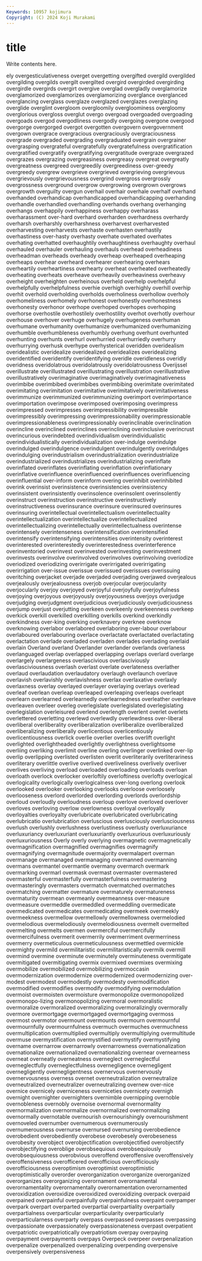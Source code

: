 ```yaml
---
Keywords: 10957 kojimura
Copyright: (C) 2024 Koji Murakami
---
```


# title

Write contents here.



ely overgesticulativeness overget overgetting overgifted overgild
overgilded overgilding overgilds overgilt overgilted overgird overgirded overgirding overgirdle overgirds
overgirt overgive overglad overgladly overglamorize overglamorized overglamorizes overglamorizing overglance overglanced
overglancing overglass overglaze overglazed overglazes overglazing overglide overglint overgloom overgloomily
overgloominess overgloomy overglorious overgloss overglut overgo overgoad overgoaded overgoading overgoads
overgod overgodliness overgodly overgoing overgone overgood overgorge overgorged overgot overgotten
overgovern overgovernment overgown overgrace overgracious overgraciously overgraciousness overgrade overgraded overgrading
overgraduated overgrain overgrainer overgrasping overgrateful overgratefully overgratefulness overgratification overgratified overgratify
overgratifying overgratitude overgraze overgrazed overgrazes overgrazing overgreasiness overgreasy overgreat overgreatly
overgreatness overgreed overgreedily overgreediness over-greedy overgreedy overgrew overgrieve overgrieved overgrieving
overgrievous overgrievously overgrievousness overgrind overgross overgrossly overgrossness overground overgrow overgrowing
overgrown overgrows overgrowth overguilty overgun overhail overhair overhale overhalf overhand
overhanded overhandicap overhandicapped overhandicapping overhanding overhandle overhandled overhandling overhands overhang
overhanging overhangs overhappily overhappiness overhappy overharass overharassment over-hard overhard overharden
overhardness overhardy overharsh overharshly overharshness overharvest overharvested overharvesting overharvests overhaste
overhasten overhastily overhastiness over-hasty overhasty overhate overhated overhates overhating overhatted
overhaughtily overhaughtiness overhaughty overhaul overhauled overhauler overhauling overhauls overhead overheadiness
overheadman overheads overheady overheap overheaped overheaping overheaps overhear overheard overhearer
overhearing overhears overheartily overheartiness overhearty overheat overheated overheatedly overheating overheats
overheave overheavily overheaviness overheavy overheight overheighten overheinous overheld overhelp overhelpful
overhelpfully overhelpfulness overhie overhigh overhighly overhill overhip overhit overhold overholding
overholds overholiness overhollow overholy overhomeliness overhomely overhonest overhonestly overhonestness overhonesty
overhonor overhope overhoped overhopes overhoping overhorse overhostile overhostilely overhostility overhot
overhotly overhour overhouse overhover overhuge overhugely overhugeness overhuman overhumane overhumanity
overhumanize overhumanized overhumanizing overhumble overhumbleness overhumbly overhung overhunt overhunted overhunting
overhunts overhurl overhurried overhurriedly overhurry overhurrying overhusk overhype overhysterical overidden
overidealism overidealistic overidealize overidealized overidealizes overidealizing overidentified overidentify overidentifying overidle
overidleness overidly overidness overidolatrous overidolatrously overidolatrousness Overijssel overillustrate overillustrated overillustrating
overillustration overillustrative overillustratively overimaginative overimaginatively overimaginativeness overimbibe overimbibed overimbibes overimbibing
overimitate overimitated overimitating overimitation overimitative overimitatively overimitativeness overimmunize overimmunized overimmunizing
overimport overimportance overimportation overimpose overimposed overimposing overimpress overimpressed overimpresses overimpressibility
overimpressible overimpressibly overimpressing overimpressionability overimpressionable overimpressionableness overimpressionably overinclinable overinclination overincline
overinclined overinclines overinclining overinclusive overincrust overincurious overindebted overindividualism overindividualistic overindividualistically
overindividualization over-indulge overindulge overindulged overindulgence overindulgent overindulgently overindulges overindulging overindustrialism
overindustrialization overindustrialize overindustrialized overindustrializes overindustrializing overinflate overinflated overinflates overinflating overinflation
overinflationary overinflative overinfluence overinfluenced overinfluences overinfluencing overinfluential over-inform overinform overing
overinhibit overinhibited overink overinsist overinsistence overinsistencies overinsistency overinsistent overinsistently overinsolence
overinsolent overinsolently overinstruct overinstruction overinstructive overinstructively overinstructiveness overinsurance overinsure overinsured
overinsures overinsuring overintellectual overintellectualism overintellectuality overintellectualization overintellectualize overintellectualized overintellectualizing overintellectually
overintellectualness overintense overintensely overintenseness overintensification overintensified overintensify overintensifying overintensities overintensity
overinterest overinterested overinterestedly overinterestedness overinterference overinventoried overinvest overinvested overinvesting overinvestment
overinvests overinvolve overinvolved overinvolves overinvolving overiodize overiodized overiodizing overirrigate overirrigated
overirrigating overirrigation over-issue overissue overissued overissues overissuing overitching overjacket overjade
overjaded overjading overjawed overjealous overjealously overjealousness overjob overjocular overjocularity overjocularly
overjoy overjoyed overjoyful overjoyfully overjoyfulness overjoying overjoyous overjoyously overjoyousness overjoys
overjudge overjudging overjudgment overjudicious overjudiciously overjudiciousness overjump overjust overjutting overkeen
overkeenly overkeenness overkeep overkick overkill overkilled overkilling overkills overkind overkindly
overkindness over-king overking overknavery overknee overknow overknowing overlabor overlabored overlaboring
over-labour overlabour overlaboured overlabouring overlace overlactate overlactated overlactating overlactation overlade
overladed overladen overlades overlading overlaid overlain Overland overland Overlander overlander
overlands overlaness overlanguaged overlap overlapped overlapping overlaps overlard overlarge overlargely
overlargeness overlascivious overlasciviously overlasciviousness overlash overlast overlate overlateness overlather overlaud
overlaudation overlaudatory overlaugh overlaunch overlave overlavish overlavishly overlavishness overlax overlaxative
overlaxly overlaxness overlay overlayed overlayer overlaying overlays overlead overleaf overlean
overleap overleaped overleaping overleaps overleapt overlearn overlearned overlearnedly overlearnedness overleather
overleave overleaven overleer overleg overlegislate overlegislated overlegislating overlegislation overleisured overlend
overlength overlent overlet overlets overlettered overletting overlewd overlewdly overlewdness over-liberal
overliberal overliberality overliberalization overliberalize overliberalized overliberalizing overliberally overlicentious overlicentiously overlicentiousness
overlick overlie overlier overlies overlift overlight overlighted overlightheaded overlightly overlightness
overlightsome overliing overliking overlimit overline overling overlinger overlinked over-lip overlip
overlipping overlisted overlisten overlit overliterarily overliterariness overliterary overlittle overlive overlived
overliveliness overlively overliver overlives overliving overload overloaded overloading overloads overloan
overloath overlock overlocker overloftily overloftiness overlofty overlogical overlogicality overlogically overlogicalness
over-long overlong overlook overlooked overlooker overlooking overlooks overloose overloosely overlooseness
overlord overlorded overlording overlords overlordship overloud overloudly overloudness overloup overlove
overloved overlover overloves overloving overlow overlowness overloyal overloyally overloyalties overloyalty
overlubricate overlubricated overlubricating overlubricatio overlubrication overluscious overlusciously overlusciousness overlush overlushly
overlushness overlustiness overlusty overluxuriance overluxuriancy overluxuriant overluxuriantly overluxurious overluxuriously overluxuriousness
Overly overly overlying overmagnetic overmagnetically overmagnification overmagnified overmagnifies overmagnify overmagnifying
overmagnitude overmajority overmalapert overman overmanage overmanaged overmanaging overmanned overmanning overmans
overmantel overmantle overmany overmarch overmark overmarking overmarl overmask overmast overmaster
overmastered overmasterful overmasterfully overmasterfulness overmastering overmasteringly overmasters overmatch overmatched overmatches
overmatching overmatter overmature overmaturely overmatureness overmaturity overmean overmeanly overmeanness over-measure
overmeasure overmeddle overmeddled overmeddling overmedicate overmedicated overmedicates overmedicating overmeek overmeekly
overmeekness overmellow overmellowly overmellowness overmelodied overmelodious overmelodiously overmelodiousness overmelt overmelted
overmelting overmelts overmen overmerciful overmercifully overmercifulness overmerit overmerrily overmerriment overmerriness
overmerry overmeticulous overmeticulousness overmettled overmickle overmighty overmild overmilitaristic overmilitaristically overmilk
overmill overmind overmine overminute overminutely overminuteness overmitigate overmitigated overmitigating overmix
overmixed overmixes overmixing overmobilize overmobilized overmobilizing overmoccasin overmodernization overmodernize overmodernized
overmodernizing over-modest overmodest overmodestly overmodesty overmodification overmodified overmodifies overmodify overmodifying
overmodulation overmoist overmoisten overmoisture overmonopolize overmonopolized overmonopo-lizing overmonopolizing overmoral overmoralistic
overmoralize overmoralized overmoralizing overmoralizingly overmorally overmore overmortgage overmortgaged overmortgaging overmoss
overmost overmotor overmount overmounts overmourn overmournful overmournfully overmournfulness overmuch overmuches
overmuchness overmultiplication overmultiplied overmultiply overmultiplying overmultitude overmuse overmystification overmystified overmystify
overmystifying overname overnarrow overnarrowly overnarrowness overnationalization overnationalize overnationalized overnationalizing overnear
overnearness overneat overneatly overneatness overneglect overneglectful overneglectfully overneglectfulness overnegligence overnegligent
overnegligently overnegligentness overnervous overnervously overnervousness overness overnet overneutralization overneutralize overneutralized
overneutralizer overneutralizing overnew over-nice overnice overnicely overniceness overniceties overnicety overnigh
overnight overnighter overnighters overnimble overnipping overnoble overnobleness overnobly overnoise overnormal
overnormality overnormalization overnormalize overnormalized overnormalizing overnormally overnotable overnourish overnourishingly overnourishment
overnoveled overnumber overnumerous overnumerously overnumerousness overnurse overnursed overnursing overobedience overobedient
overobediently overobese overobesely overobeseness overobesity overobject overobjectification overobjectified overobjectify overobjectifying
overoblige overobsequious overobsequiously overobsequiousness overobvious overoffend overoffensive overoffensively overoffensiveness overofficered
overofficious overofficiously overofficiousness overoptimism overoptimist overoptimistic overoptimistically overorder overorganization overorganize
overorganized overorganizes overorganizing overornament overornamental overornamentality overornamentally overornamentation overornamented overoxidization
overoxidize overoxidized overoxidizing overpack overpaid overpained overpainful overpainfully overpainfulness overpaint
overpamper overpark overpart overparted overpartial overpartiality overpartially overpartialness overparticular overparticularity
overparticularly overparticularness overparty overpass overpassed overpasses overpassing overpassionate overpassionately overpassionateness
overpast overpatient overpatriotic overpatriotically overpatriotism overpay overpaying overpayment overpayments overpays
Overpeck overpeer overpenalization overpenalize overpenalized overpenalizing overpending overpensive overpensively overpensiveness

